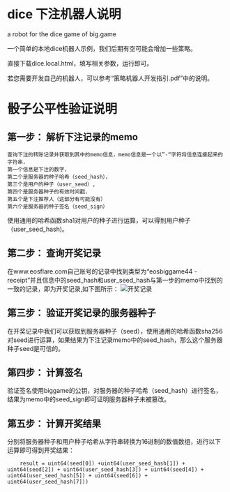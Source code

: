 # dice 下注机器人说明
a robot for the dice game of big.game


一个简单的本地dice机器人示例，我们后期有空可能会增加一些策略。

直接下载dice.local.html，填写相关参数，运行即可。

若您需要开发自己的机器人，可以参考“策略机器人开发指引.pdf”中的说明。

# 骰子公平性验证说明
## 第一步：	解析下注记录的memo
    查询下注的转账记录并获取到其中的memo信息，memo信息是一个以”-“字符将信息连接起来的字符串，
    第一个信息是下注的数字，
    第二个是服务器的种子哈希（seed_hash），
    第三个是用户的种子（user_seed）,
    第四个是服务器种子的有效时间戳，
    第五个是下注推荐人（这部分有可能没有）
    第六个是服务器的种子签名（seed_sign）

使用通用的哈希函数sha1对用户的种子进行运算，可以得到用户种子（user_seed_hash)。

## 第二步：	查询开奖记录
在www.eosflare.com自己账号的记录中找到类型为“eosbiggame44 - receipt”并且信息中的seed_hash和user_seed_hash与第一步的memo中找到的一致的记录，即为开奖记录,如下图所示：
![开奖记录](https://github.com/biggamerobot/dice/blob/master/receipt.png)

## 第三步：	验证开奖记录的服务器种子
在开奖记录中我们可以获取到服务器种子（seed），使用通用的哈希函数sha256对seed进行运算，如果结果为下注记录memo中的seed_hash，那么这个服务器种子seed是可信的。
## 第四步：	计算签名
验证签名使用biggame的公钥，对服务器的种子哈希（seed_hash）进行签名，结果为memo中的seed_sign即可证明服务器种子未被篡改。
## 第五步：	计算开奖结果
分别将服务器种子和用户种子哈希从字符串转换为16进制的数值数组，进行以下运算即可得到开奖结果：
		
        result = uint64(seed[0]) +uint64(user_seed_hash[1]) + uint64(seed[2]) + uint64(user_seed_hash[3]) + uint64(seed[4]) + uint64(user_seed_hash[5]) + uint64(seed[6]) + uint64(user_seed_hash[7]))

